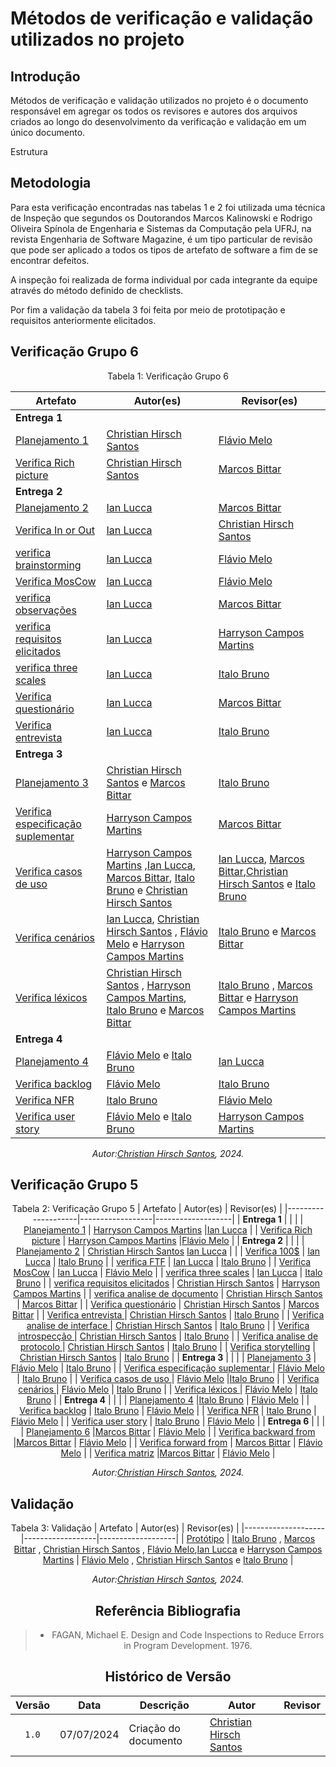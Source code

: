 # Métodos de verificação e validação utilizados no projeto

## Introdução

Métodos de verificação e validação utilizados no projeto é o documento responsável em agregar os todos os revisores e autores dos arquivos criados ao longo do desenvolvimento da verificação e validação em um único documento.

Estrutura

## Metodologia

Para esta verificação encontradas nas tabelas 1 e 2 foi utilizada uma técnica de Inspeção que segundos os Doutorandos Marcos Kalinowski e Rodrigo Oliveira Spínola de Engenharia e Sistemas da Computação pela UFRJ, na revista Engenharia de Software Magazine, é um tipo particular de revisão que pode ser aplicado a todos os tipos de artefato de software a fim de se encontrar defeitos.

A inspeção foi realizada de forma individual por cada integrante da equipe através do método definido de checklists.

Por fim a validação da tabela 3 foi feita por meio de prototipação e requisitos anteriormente elicitados.



## Verificação Grupo 6

<center>
Tabela 1: Verificação Grupo 6
  
| Artefato           | Autor(es)        | Revisor(es)       |
|--------------------|------------------|-------------------|
| **Entrega 1**       |     |     |
| [Planejamento 1](https://requisitos-de-software.github.io/2024.1-Sinesp_Cidadao/Verificacao/Grupo6/entrega1/planejamento_entr_1/) | [Christian Hirsch Santos](https://github.com/crstyhs)    |[Flávio Melo](https://github.com/flavioovatsug)         |
| [Verifica Rich picture](https://requisitos-de-software.github.io/2024.1-Sinesp_Cidadao/Verificacao/Grupo6/entrega1/verifica_RichPicture/)      | [Christian Hirsch Santos](https://github.com/crstyhs)       | [Marcos Bittar](https://github.com/Bittarx)   |
| **Entrega 2**       |     |     |
| [Planejamento 2](https://requisitos-de-software.github.io/2024.1-Sinesp_Cidadao/Verificacao/Grupo6/entrega2/planejamento_entr_2/) | [Ian Lucca](https://github.com/IanLucca12)    |   [Marcos Bittar](https://github.com/Bittarx)          |
| [Verifica In or Out](https://requisitos-de-software.github.io/2024.1-Sinesp_Cidadao/Verificacao/Grupo6/entrega2/verifica_InOrOut/)     | [Ian Lucca](https://github.com/IanLucca12)   | [Christian Hirsch Santos](https://github.com/crstyhs)   |
| [verifica brainstorming](https://requisitos-de-software.github.io/2024.1-Sinesp_Cidadao/Verificacao/Grupo6/entrega2/verifica_Brainstorming/)     |  [Ian Lucca](https://github.com/IanLucca12)   | [Flávio Melo](https://github.com/flavioovatsug)    |
| [Verifica MosCow](https://requisitos-de-software.github.io/2024.1-Sinesp_Cidadao/Verificacao/Grupo6/entrega2/verifica_MosCow/)     |  [Ian Lucca](https://github.com/IanLucca12)  | [Flávio Melo](https://github.com/flavioovatsug)    |
| [verifica observações](https://requisitos-de-software.github.io/2024.1-Sinesp_Cidadao/Verificacao/Grupo6/entrega2/verifica_Observacoes/)     | [Ian Lucca](https://github.com/IanLucca12)  | [Marcos Bittar](https://github.com/Bittarx)    |
| [verifica requisitos elicitados](https://requisitos-de-software.github.io/2024.1-Sinesp_Cidadao/Verificacao/Grupo6/entrega2/verifica_RequisitosElicitados/)     | [Ian Lucca](https://github.com/IanLucca12)   |  [Harryson Campos Martins](https://github.com/harry-cmartin)   |
| [verifica three scales](https://requisitos-de-software.github.io/2024.1-Sinesp_Cidadao/Verificacao/entrega2/Grupo6/verifica_ThreeScales.md)     | [Ian Lucca](https://github.com/IanLucca12)   | [Italo Bruno](https://github.com/ItaloBrunoM)   |
| [Verifica questionário](https://requisitos-de-software.github.io/2024.1-Sinesp_Cidadao/Verificacao/entrega2/Grupo6/verifica_questionario.md)     |  [Ian Lucca](https://github.com/IanLucca12)  | [Marcos Bittar](https://github.com/Bittarx)    |
| [Verifica entrevista ](https://requisitos-de-software.github.io/2024.1-Sinesp_Cidadao/Verificacao/Grupo6/entrega2/verifica_entrevista/)     | [Ian Lucca](https://github.com/IanLucca12)   | [Italo Bruno](https://github.com/ItaloBrunoM)    |
| **Entrega 3**       |     |     |
| [Planejamento 3](https://requisitos-de-software.github.io/2024.1-Sinesp_Cidadao/Verificacao/Grupo6/entrega3/planejamento_entr_3/) | [Christian Hirsch Santos](https://github.com/crstyhs) e  [Marcos Bittar](https://github.com/Bittarx)   | [Italo Bruno](https://github.com/ItaloBrunoM)           |
| [Verifica especificação suplementar ](https://requisitos-de-software.github.io/2024.1-Sinesp_Cidadao/Verificacao/Grupo6/entrega3/verifica_Especificacao/)     | [Harryson Campos Martins](https://github.com/harry-cmartin)   | [Marcos Bittar](https://github.com/Bittarx)    |
| [Verifica casos de uso ](https://requisitos-de-software.github.io/2024.1-Sinesp_Cidadao/Verificacao/Grupo6/entrega3/verifica_casosdeuso/)     | [Harryson Campos Martins](https://github.com/harry-cmartin) ,[Ian Lucca](https://github.com/IanLucca12),  [Marcos Bittar](https://github.com/Bittarx),  [Italo Bruno](https://github.com/ItaloBrunoM) e  [Christian Hirsch Santos](https://github.com/crstyhs)   | [Ian Lucca](https://github.com/IanLucca12),  [Marcos Bittar](https://github.com/Bittarx),[Christian Hirsch Santos](https://github.com/crstyhs) e  [Italo Bruno](https://github.com/ItaloBrunoM)  |
| [Verifica cenários ](https://requisitos-de-software.github.io/2024.1-Sinesp_Cidadao/Verificacao/Grupo6/entrega3/verifica_cenarios/)     | [Ian Lucca](https://github.com/IanLucca12), [Christian Hirsch Santos](https://github.com/crstyhs) ,  [Flávio Melo](https://github.com/flavioovatsug) e [Harryson Campos Martins](https://github.com/harry-cmartin)  | [Italo Bruno](https://github.com/ItaloBrunoM)  e [Marcos Bittar](https://github.com/Bittarx)   |
| [Verifica léxicos ](https://requisitos-de-software.github.io/2024.1-Sinesp_Cidadao/Verificacao/Grupo6/entrega3/verifica_lexicos/)     |  [Christian Hirsch Santos](https://github.com/crstyhs) ,   [Harryson Campos Martins](https://github.com/harry-cmartin), [Italo Bruno](https://github.com/ItaloBrunoM) e [Marcos Bittar](https://github.com/Bittarx)  | [Italo Bruno](https://github.com/ItaloBrunoM) , [Marcos Bittar](https://github.com/Bittarx) e [Harryson Campos Martins](https://github.com/harry-cmartin)   |
| **Entrega 4**       |     |     |
| [Planejamento 4](https://requisitos-de-software.github.io/2024.1-Sinesp_Cidadao/Verificacao/Grupo6/entrega4/planejamento_entr_4/) | [Flávio Melo](https://github.com/flavioovatsug) e [Italo Bruno](https://github.com/ItaloBrunoM)    | [Ian Lucca](https://github.com/IanLucca12)       |
| [Verifica backlog](https://requisitos-de-software.github.io/2024.1-Sinesp_Cidadao/Verificacao/Grupo6/entrega4/verifica_backlog/) | [Flávio Melo](https://github.com/flavioovatsug)  |[Italo Bruno](https://github.com/ItaloBrunoM)     |
| [Verifica NFR](https://requisitos-de-software.github.io/2024.1-Sinesp_Cidadao/Verificacao/Grupo6/entrega4/verifica_nfr/) | [Italo Bruno](https://github.com/ItaloBrunoM)   |  [Flávio Melo](https://github.com/flavioovatsug)       |
| [Verifica user story](https://requisitos-de-software.github.io/2024.1-Sinesp_Cidadao/Verificacao/Grupo6/entrega4/verifica_user/) | [Flávio Melo](https://github.com/flavioovatsug) e [Italo Bruno](https://github.com/ItaloBrunoM)      | [Harryson Campos Martins](https://github.com/harry-cmartin)           |

  
_Autor:[Christian Hirsch Santos](https://github.com/crstyhs), 2024._


</center>

## Verificação Grupo 5

<center>

Tabela 2: Verificação Grupo 5
| Artefato           | Autor(es)        | Revisor(es)       |
|--------------------|------------------|-------------------|
| **Entrega 1**       |     |     |
| [Planejamento 1](https://requisitos-de-software.github.io/2024.1-Sinesp_Cidadao/Verificacao/Grupo5/entrega1/planejamento_entre1/) | [Harryson Campos Martins](https://github.com/harry-cmartin)   |[Ian Lucca](https://github.com/IanLucca12)         |
| [Verifica Rich picture](https://requisitos-de-software.github.io/2024.1-Sinesp_Cidadao/Verificacao/Grupo5/entrega1/rich_picture/)      |  [Harryson Campos Martins](https://github.com/harry-cmartin)   |[Flávio Melo](https://github.com/flavioovatsug)         |
| **Entrega 2**       |     |     |
| [Planejamento 2](https://requisitos-de-software.github.io/2024.1-Sinesp_Cidadao/Verificacao/Grupo5/entrega2/planejamento_entr_2/) |  [Christian Hirsch Santos](https://github.com/crstyhs) [Ian Lucca](https://github.com/IanLucca12)    |          |
| [Verifica 100$](https://requisitos-de-software.github.io/2024.1-Sinesp_Cidadao/Verificacao/Grupo5/entrega2/verifica_100%24/)     | [Ian Lucca](https://github.com/IanLucca12)   |  [Italo Bruno](https://github.com/ItaloBrunoM)     |
| [verifica FTF](https://requisitos-de-software.github.io/2024.1-Sinesp_Cidadao/Verificacao/Grupo5/entrega2/verifica_FTF/)     |  [Ian Lucca](https://github.com/IanLucca12)   |  [Italo Bruno](https://github.com/ItaloBrunoM)      |
| [Verifica MosCow](https://requisitos-de-software.github.io/2024.1-Sinesp_Cidadao/Verificacao/Grupo5/entrega2/verifica_MosCow/)     |  [Ian Lucca](https://github.com/IanLucca12)  | [Flávio Melo](https://github.com/flavioovatsug)    |
| [verifica three scales](https://requisitos-de-software.github.io/2024.1-Sinesp_Cidadao/Verificacao/Grupo5/entrega2/verifica_ThreeScales/)     | [Ian Lucca](https://github.com/IanLucca12)   | [Italo Bruno](https://github.com/ItaloBrunoM)   |
| [verifica requisitos elicitados](https://requisitos-de-software.github.io/2024.1-Sinesp_Cidadao/Verificacao/Grupo5/entrega2/verifica_RequisitosElicitados/)     | [Christian Hirsch Santos](https://github.com/crstyhs)  |  [Harryson Campos Martins](https://github.com/harry-cmartin)   |
| [verifica analise de documento](https://requisitos-de-software.github.io/2024.1-Sinesp_Cidadao/Verificacao/Grupo5/entrega2/verifica_documento/)     | [Christian Hirsch Santos](https://github.com/crstyhs)    | [Marcos Bittar](https://github.com/Bittarx) |
| [Verifica questionário](https://requisitos-de-software.github.io/2024.1-Sinesp_Cidadao/Verificacao/Grupo5/entrega2/verifica_questionario/)     |  [Christian Hirsch Santos](https://github.com/crstyhs)    | [Marcos Bittar](https://github.com/Bittarx)  |
| [Verifica entrevista ](https://requisitos-de-software.github.io/2024.1-Sinesp_Cidadao/Verificacao/Grupo5/entrega2/verifica_entrevista/)     |  [Christian Hirsch Santos](https://github.com/crstyhs)    | [Italo Bruno](https://github.com/ItaloBrunoM)    |
| [Verifica analise de interface ](https://requisitos-de-software.github.io/2024.1-Sinesp_Cidadao/Verificacao/Grupo5/entrega2/verifica_interface/)     | [Christian Hirsch Santos](https://github.com/crstyhs)     | [Italo Bruno](https://github.com/ItaloBrunoM)    |
| [Verifica introspecção ](https://requisitos-de-software.github.io/2024.1-Sinesp_Cidadao/Verificacao/Grupo5/entrega2/verifica_introspec%C3%A7%C3%A3o.md)     | [Christian Hirsch Santos](https://github.com/crstyhs)    | [Italo Bruno](https://github.com/ItaloBrunoM)    |
| [Verifica analise de protocolo ](https://requisitos-de-software.github.io/2024.1-Sinesp_Cidadao/Verificacao/Grupo5/entrega2/verifica_protocolo/)     | [Christian Hirsch Santos](https://github.com/crstyhs)    | [Italo Bruno](https://github.com/ItaloBrunoM)    |
| [Verifica storytelling](https://requisitos-de-software.github.io/2024.1-Sinesp_Cidadao/Verificacao/Grupo5/entrega2/verifica_storytelling/)     | [Christian Hirsch Santos](https://github.com/crstyhs)    | [Italo Bruno](https://github.com/ItaloBrunoM)    |
| **Entrega 3**       |     |     |
| [Planejamento 3](https://requisitos-de-software.github.io/2024.1-Sinesp_Cidadao/Verificacao/Grupo5/entrega3/planejamento_entr_3/) | [Flávio Melo](https://github.com/flavioovatsug)   | [Italo Bruno](https://github.com/ItaloBrunoM)           |
| [Verifica especificação suplementar ](https://requisitos-de-software.github.io/2024.1-Sinesp_Cidadao/Verificacao/Grupo5/entrega3/verifica_especificacao/)     | [Flávio Melo](https://github.com/flavioovatsug)   | [Italo Bruno](https://github.com/ItaloBrunoM)          |
| [Verifica casos de uso ](https://requisitos-de-software.github.io/2024.1-Sinesp_Cidadao/Verificacao/Grupo5/entrega3/verifica_casos/)     | [Flávio Melo](https://github.com/flavioovatsug)   |[Italo Bruno](https://github.com/ItaloBrunoM)       |
| [Verifica cenários ](https://requisitos-de-software.github.io/2024.1-Sinesp_Cidadao/Verificacao/Grupo5/entrega3/verifica_cenario/)     | [Flávio Melo](https://github.com/flavioovatsug)   | [Italo Bruno](https://github.com/ItaloBrunoM)          |
| [Verifica léxicos ](https://requisitos-de-software.github.io/2024.1-Sinesp_Cidadao/Verificacao/Grupo5/entrega3/verifica_lexico/)     | [Flávio Melo](https://github.com/flavioovatsug)   | [Italo Bruno](https://github.com/ItaloBrunoM)         |
| **Entrega 4**       |     |     |
| [Planejamento 4](https://requisitos-de-software.github.io/2024.1-Sinesp_Cidadao/Verificacao/Grupo5/entrega4/planejamento_entr_4/) |[Italo Bruno](https://github.com/ItaloBrunoM)      |    [Flávio Melo](https://github.com/flavioovatsug)    |
| [Verifica backlog](https://requisitos-de-software.github.io/2024.1-Sinesp_Cidadao/Verificacao/Grupo5/entrega4/verifica_backlog/) | [Italo Bruno](https://github.com/ItaloBrunoM)      |    [Flávio Melo](https://github.com/flavioovatsug)   |
| [Verifica NFR](https://requisitos-de-software.github.io/2024.1-Sinesp_Cidadao/Verificacao/Grupo5/entrega4/verifica_nfr/) | [Italo Bruno](https://github.com/ItaloBrunoM)   |  [Flávio Melo](https://github.com/flavioovatsug)       |
| [Verifica user story](https://requisitos-de-software.github.io/2024.1-Sinesp_Cidadao/Verificacao/Grupo5/entrega4/verifica_user/) | [Italo Bruno](https://github.com/ItaloBrunoM)      |    [Flávio Melo](https://github.com/flavioovatsug)        |
| **Entrega 6**       |     |     |
| [Planejamento 6](https://requisitos-de-software.github.io/2024.1-Sinesp_Cidadao/Verificacao/Grupo5/entrega6/planejamento_entr_6/) |[Marcos Bittar](https://github.com/Bittarx)    |    [Flávio Melo](https://github.com/flavioovatsug)        |
| [Verifica backward from](https://requisitos-de-software.github.io/2024.1-Sinesp_Cidadao/Verificacao/Grupo5/entrega6/verifica_backward/) |[Marcos Bittar](https://github.com/Bittarx)    |    [Flávio Melo](https://github.com/flavioovatsug)        |
| [Verifica forward from](https://requisitos-de-software.github.io/2024.1-Sinesp_Cidadao/Verificacao/Grupo5/entrega6/verifica_foward/) | [Marcos Bittar](https://github.com/Bittarx)      |    [Flávio Melo](https://github.com/flavioovatsug)        |
| [Verifica matriz](https://requisitos-de-software.github.io/2024.1-Sinesp_Cidadao/Verificacao/Grupo5/entrega6/verifica_matriz/) |[Marcos Bittar](https://github.com/Bittarx)   |    [Flávio Melo](https://github.com/flavioovatsug)        |
 
_Autor:[Christian Hirsch Santos](https://github.com/crstyhs), 2024._


</center>

## Validação

<center>

Tabela 3: Validação
| Artefato           | Autor(es)        | Revisor(es)       |
|--------------------|------------------|-------------------|
| [Protótipo](https://requisitos-de-software.github.io/2024.1-Sinesp_Cidadao/Verificacao/Grupo5/validacao/Prototipo/) | [Italo Bruno](https://github.com/ItaloBrunoM) , [Marcos Bittar](https://github.com/Bittarx) ,  [Christian Hirsch Santos](https://github.com/crstyhs) , [Flávio Melo](https://github.com/flavioovatsug),[Ian Lucca](https://github.com/IanLucca12) e [Harryson Campos Martins](https://github.com/harry-cmartin)     |    [Flávio Melo](https://github.com/flavioovatsug) , [Christian Hirsch Santos](https://github.com/crstyhs) e  [Italo Bruno](https://github.com/ItaloBrunoM)      |
 
_Autor:[Christian Hirsch Santos](https://github.com/crstyhs), 2024._

<center>

## Referência Bibliografia

> - FAGAN, Michael E. Design and Code Inspections to Reduce Errors in Program Development. 1976.


## Histórico de Versão

|Versão|Data|Descrição|Autor|Revisor|
|:----:|----|---------|-----|:-------:|
|`1.0`| 07/07/2024 | Criação do documento |[Christian Hirsch Santos](https://github.com/crstyhs)  | |
